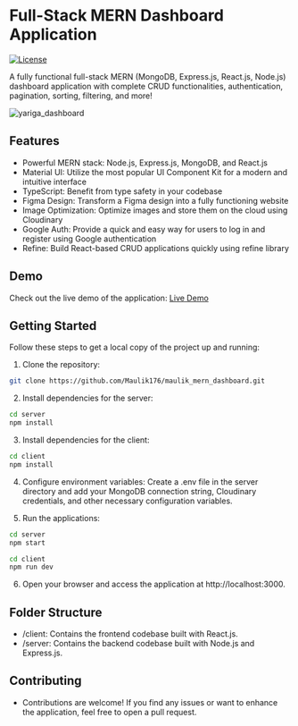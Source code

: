 # Full-Stack MERN Dashboard Application

[![License](https://img.shields.io/badge/license-MIT-blue.svg)](https://opensource.org/licenses/MIT)

A fully functional full-stack MERN (MongoDB, Express.js, React.js, Node.js) dashboard application with complete CRUD functionalities, authentication, pagination, sorting, filtering, and more!

![yariga_dashboard](https://github.com/Maulik176/maulik_mern_dashboard/assets/80736633/7c713280-3099-475d-94bf-0c3c454eae84)


## Features

- Powerful MERN stack: Node.js, Express.js, MongoDB, and React.js
- Material UI: Utilize the most popular UI Component Kit for a modern and intuitive interface
- TypeScript: Benefit from type safety in your codebase
- Figma Design: Transform a Figma design into a fully functioning website
- Image Optimization: Optimize images and store them on the cloud using Cloudinary
- Google Auth: Provide a quick and easy way for users to log in and register using Google authentication
- Refine: Build React-based CRUD applications quickly using refine library

## Demo

Check out the live demo of the application: [Live Demo](https://maulik-mern-refine.netlify.app/)

## Getting Started

Follow these steps to get a local copy of the project up and running:

1. Clone the repository:

```bash
git clone https://github.com/Maulik176/maulik_mern_dashboard.git
```
2. Install dependencies for the server:

```bash
cd server
npm install
```
3. Install dependencies for the client:

```bash
cd client
npm install
```
4. Configure environment variables:
Create a .env file in the server directory and add your MongoDB connection string, Cloudinary credentials, and other necessary configuration variables.

5. Run the applications:
```bash
cd server
npm start
```

```bash
cd client
npm run dev
```

6. Open your browser and access the application at http://localhost:3000.

## Folder Structure
- /client: Contains the frontend codebase built with React.js.
- /server: Contains the backend codebase built with Node.js and Express.js.

## Contributing
- Contributions are welcome! If you find any issues or want to enhance the application, feel free to open a pull request.





